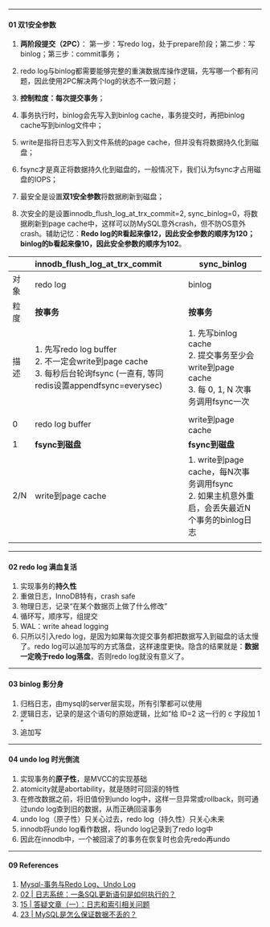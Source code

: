 

---

#### 01 双1安全参数



1. **两阶段提交（2PC）**： 第一步：写redo log，处于prepare阶段；第二步：写binlog；第三步：commit事务；
2. redo log与binlog都需要能够完整的重演数据库操作逻辑，先写哪一个都有问题，因此使用2PC解决两个log的状态不一致问题；
3. **控制粒度：每次提交事务**；



1. 事务执行时，binlog会先写入到binlog cache，事务提交时，再把binlog cache写到binlog文件中；
2. write是指将日志写入到文件系统的page cache，但并没有将数据持久化到磁盘；
3. fsync才是真正将数据持久化到磁盘的，一般情况下，我们认为fsync才占用磁盘的IOPS；
4. 最安全是设置**双1安全参数**将数据刷新到磁盘；
5. 次安全的是设置innodb_flush_log_at_trx_commit=2, sync_binlog=0，将数据刷新到page cache中，这样可以防MySQL意外crash，但不防OS意外crash。辅助记忆：**Redo log的R看起来像12，因此安全参数的顺序为120；binlog的b看起来像10，因此安全参数的顺序为102**。



|      | innodb_flush_log_at_trx_commit                               | sync_binlog                                                  |
| ---- | :----------------------------------------------------------- | ------------------------------------------------------------ |
| 对象 | redo log                                                     | binlog                                                       |
| 粒度 | **按事务**                                                   | **按事务**                                                   |
| 描述 | 1. 先写redo log buffer<br />2. 不一定会write到page cache<br />3. 每秒后台轮询fsync (一直有, 等同redis设置appendfsync=everysec) | 1. 先写binlog cache<br />2. 提交事务至少会write到page cache<br />3. 每 0, 1, N 次事务调用fsync一次 |
|      |                                                              |                                                              |
| 0    | redo log buffer                                              | write到page cache                                            |
| 1    | **fsync到磁盘**                                              | **fsync到磁盘**                                              |
| 2/N  | write到page cache                                            | 1. write到page cache，每N次事务调用fsync<br />2. 如果主机意外重启，会丢失最近N个事务的binlog日志 |
|      |                                                              |                                                              |



---

#### 02 redo  log 满血复活

1. 实现事务的**持久性**
2. 重做日志，InnoDB特有，crash safe
3. 物理日志，记录“在某个数据页上做了什么修改”
4. 循环写，顺序写，组提交
5. WAL：write ahead logging
6. 只所以引入redo log，是因为如果每次提交事务都把数据写入到磁盘的话太慢了。redo log可以追加写的方式落盘，这样速度更快。隐含的结果就是：**数据一定晚于redo log落盘**，否则redo log就没有意义了。



----

#### 03 binlog  影分身

1. 归档日志，由mysql的server层实现，所有引擎都可以使用
2. 逻辑日志，记录的是这个语句的原始逻辑，比如“给 ID=2 这一行的 c 字段加 1 ”
3. 追加写



----

#### 04 undo log 时光倒流

1. 实现事务的**原子性**，是MVCC的实现基础
2. atomicity就是abortability，就是随时可回滚的特性
3. 在修改数据之前，将旧值份到undo log中，这样一旦异常或rollback，则可通过undo log查到旧的数据，从而正确回滚事务
4. undo log（原子性）只关心过去，redo log（持久性）只关心未来
5. innodb将undo log看作数据，将undo log记录到了redo log中
6. 因此在innodb中，一个被回滚了的事务在恢复时也会先redo再undo





----

#### 09 References

1. [Mysql-事务与Redo Log、Undo Log](https://yq.aliyun.com/articles/592937)
2. [02 | 日志系统：一条SQL更新语句是如何执行的？](https://time.geekbang.org/column/article/68633)
3. [15 | 答疑文章（一）：日志和索引相关问题](https://time.geekbang.org/column/article/73161)
4. [23 | MySQL是怎么保证数据不丢的？](https://time.geekbang.org/column/article/76161)

